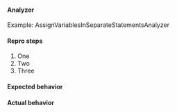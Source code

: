 #### Analyzer

Example: AssignVariablesInSeparateStatementsAnalyzer

#### Repro steps

1. One
1. Two
1. Three

#### Expected behavior

#### Actual behavior
